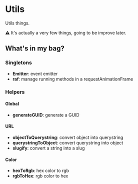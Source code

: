 # Utils

Utils things.

⚠️ It's actually a very few things, going to be improve later.

## What's in my bag?

### Singletons

- **Emitter**: event emitter
- **raf**: manage running methods in a requestAnimationFrame

### Helpers

#### Global

- **generateGUID**: generate a GUID

#### URL

- **objectToQuerystring**: convert object into querystring
- **querystringToObject**: convert querystring into object
- **slugify**: convert a string into a slug

#### Color

- **hexToRgb**: hex color to rgb
- **rgbToHex**: rgb color to hex
